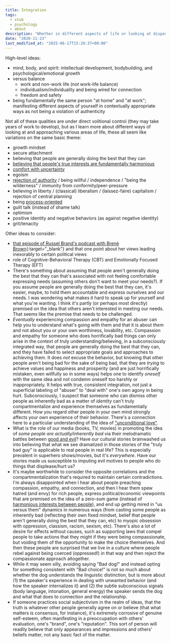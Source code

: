 ```yaml
---
title: Integration
tags:
  - stub
  - psychology
  - about
description: "Whether in different aspects of life or looking at dispositions through different lenses, I think certain qualities naturally go hand-in-hand."
date: "2020-11-23"
last_modified_at: "2025-06-17T15:20:37+00:00"
---
```


High-level ideas:
* mind, body, and spirit: intellectual development, bodybuilding, and psychological/emotional growth
* versus balance
  * work and non-work life (_not_ work-life balance)
  * individualism/individuality and being wired for connection
  * freedom and safety
* being fundamentally the same person "at home" and "at work"; manifesting different aspects of yourself in contextually appropriate ways as not being a violation of authenticity

Not all of these qualities are under direct volitional control (they may take years of work to develop), but as I learn more about different ways of looking at and approaching various areas of life, these all seem like variations on the same basic theme:

* growth mindset
* secure attachment
* believing that people are generally doing the best that they can
* [believing that people's true interests are fundamentally harmonious](/harmony-of-interests/)
* [comfort with uncertainty](/objective-truth-and-comfort-with-uncertainty/)
* egoism
* [rejection of authority](/rules/) / being willful / independence / "being the wilderness" / immunity from conformity/peer-pressure
* believing in liberty / (classical) liberalism / (laissez-faire) capitalism / rejection of central planning
* being [process-oriented](/goal-oriented-is-process-oriented/)
* guilt talk (instead of shame talk)
* optimism
* positive identity and negative behaviors (as against negative identity)
* grit/tenacity

Other ideas to consider:
* [that episode of Russel Brand's podcast with Brené Brown](https://open.spotify.com/episode/4Lfwf13k6AoDhrOuClU3Bx?si=jn8kO8DsQY20rlDLPnoA7A){:target="&lowbar;blank"} and that one point about her views leading inexorably to certain political views
* role of Cognitive-Behavioral Therapy (CBT) and Emotionally Focused Therapy (EFT)
* There's something about assuming that people aren't generally doing the best that they can that's associated with not feeling comfortable expressing needs (assuming others don't want to meet your needs?). If you assume people are generally doing the best that they can, it's easier, maybe, to hold them accountable and express ourselves and our needs. I was wondering what makes it hard to speak up for yourself and what you're wanting. I think it's partly (or perhaps most directly) premised on the idea that others aren't interested in meeting our needs. That seems like the premise that needs to be challenged.
* _Eventually_ experiencing compassion and empathy for an abuser can help you to understand what's going with them and that it is about _them_ and not about you or your own worthiness, lovability, etc. Compassion and empathy for someone who does horrifically bad things can only arise in the context of truly understanding/believing, in a subconsciously integrated way, that people are generally doing the best that they can, and they have failed to select appropriate goals and approaches to achieving them. It does _not_ excuse the behavior, but knowing that other people aren't being bad for the sake of being bad, that they are _trying_ to achieve values and happiness and prosperity (and are just horrifically mistaken, even willfully so in some ways) helps one to identify _oneself_ with the same idea and not condemn oneself too harshly or inappropriately. It helps with true, consistent integration, not just a superficial labeling of "abuser" to "deal with" one's own agony in being hurt. Subconsciously, I suspect that someone who can dismiss other people as inherently bad as a matter of _identity_ can't truly compartmentalize and experience themselves as fundamentally different. How you regard other people in your own mind strongly affects your own experience of their behavior. There's a connection here to a particular understanding of the idea of ["unconditional love"](/unconditional-love/).
* What is the role of our media (books, TV, movies) in promoting the idea of _some people are actually/inherently bad_ via their melodramatic battles between [good and evil](/good-versus-evil/)? Have our cultural stories brainwashed us into believing that what we see dramatized in those stories of the "truly bad guy" is applicable to real people in real life? This is especially prevalent in superhero shows/movies, but it's _everywhere_. Have our stories made us susceptible to imputing evil motives to people who do things that displease/hurt us?
* It's maybe worthwhile to consider the opposite correlations and the compartmentalization that's required to maintain certain contradictions. I'm always disappointed when I hear about people preaching compassion, empathy, and connection, and then I hear them spew hatred (and envy) for rich people, express political/economic viewpoints that are premised on the idea of a zero-sum game (instead of [harmonious interests between people](/harmony-of-interests/)), and end up getting mired in "us versus them" dynamics in numerous ways (from casting some people as inherently bad (reflecting their own fixed mindset, belief that people aren't generally doing the best that they can, etc) to myopic obsession with oppression, classism, racism, sexism, etc). There's also a lot of desire for effects without causes, such as supporting laws that compel people to take actions that they might if they were being compassionate, but voiding them of the opportunity to make the choice themselves. And then these people are surprised that we live in a culture where people rebel against being coerced (oppressed!) in that way and then reject the compassionate approach altogether.
* While it may seem silly, avoiding saying "Bad dog!" and instead opting for something consistent with "Bad choice!" is not so much about whether the dog understands the linguistic distinction, but is more about (1) the speaker's experience in dealing with unwanted behavior (and how the speaker internalizes it) and (2) the subtle subconscious signals (body language, intonation, general energy) the speaker sends the dog and what that does to connection and the relationship.
* If someone practices social subjectivism in the realm of ideas, that the truth is whatever other people generally agree on or believe (that what matters is consensus, for instance), it's extremely corrosive of genuine self-esteem, often manifesting in a preoccupation with others' evaluation, one's "brand", one's "reputation". This sort of person will readily believe that only appearances and impressions and others' beliefs matter, not any basic fact of the matter.
